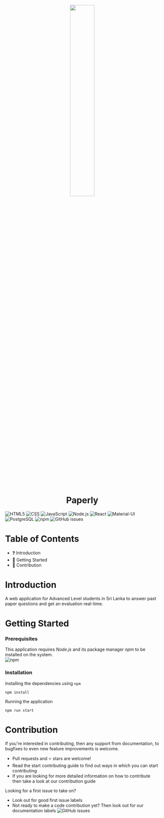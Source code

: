 <p align="center">
<img src="https://raw.githubusercontent.com/IshankaDSenevirathne/Paperly/dev/public/PublicLogo.png" width="40%" align="center" >

</p>

<h1 align="center">
  Paperly
</h1>

![HTML5](https://img.shields.io/badge/-HTML5-333333?style=flat&logo=HTML5)
![CSS](https://img.shields.io/badge/-CSS-333333?style=flat&logo=CSS3&logoColor=1572B6)
![JavaScript](https://img.shields.io/badge/-JavaScript-333333?style=flat&logo=javascript)
![Node.js](https://img.shields.io/badge/-Node.js-333333?style=flat&logo=node.js)
![React](https://img.shields.io/badge/-React-333333?style=flat&logo=react)
![Material-UI](https://img.shields.io/badge/-Material--UI-333333?style=flat&logo=Material-UI&logoColor=0081CB)
![PostgreSQL](https://img.shields.io/badge/-PostgreSQL-333333?style=flat&logo=PostgreSQL&logoColor=336791)
![npm](https://img.shields.io/npm/v/npm?style=plastic) 
![GitHub issues](https://img.shields.io/github/issues/IshankaDSenevirathne/Paperly)

# Table of Contents

- :question: Introduction
- :rocket: Getting Started
- :clap: Contribution

# Introduction

A web application for Advanced Level students in Sri Lanka to answer past paper questions and get an evaluation real-time.

# Getting Started

### Prerequisites

This application requires _Node.js_ and its package manager _npm_ to be installed on the system.
<br>
![npm](https://img.shields.io/npm/v/npm?style=plastic) 
### Installation

Installing the dependencies using `npm`

```node
npm install
```

Running the application

```node
npm run start
```

# Contribution

If you're interested in contributing, then any support from documentation, to bugfixes to even new feature improvements is welcome.

- Pull requests and ⭐ stars are welcome!
- Read the start contributing guide to find out ways in which you can start contributing
- If you are looking for more detailed information on how to contribute then take a look at our contribution guide

Looking for a first issue to take on?

- Look out for good first issue labels
- Not ready to make a code contribution yet? Then look out for our documentation labels
![GitHub issues](https://img.shields.io/github/issues/IshankaDSenevirathne/Paperly)
